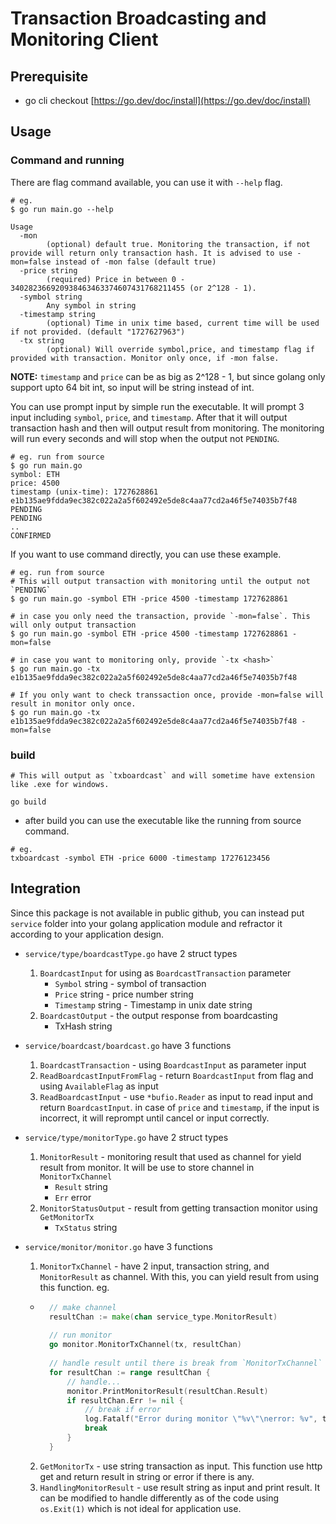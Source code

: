 # Transaction Broadcasting and Monitoring Client

## Prerequisite
* go cli checkout [https://go.dev/doc/install](https://go.dev/doc/install)

## Usage
### Command and running
There are flag command available, you can use it with `--help` flag.
```
# eg.
$ go run main.go --help

Usage 
  -mon
        (optional) default true. Monitoring the transaction, if not provide will return only transaction hash. It is advised to use -mon=false instead of -mon false (default true)
  -price string
        (required) Price in between 0 - 340282366920938463463374607431768211455 (or 2^128 - 1).
  -symbol string
        Any symbol in string
  -timestamp string
        (optional) Time in unix time based, current time will be used if not provided. (default "1727627963")
  -tx string
        (optional) Will override symbol,price, and timestamp flag if provided with transaction. Monitor only once, if -mon false.
```
**NOTE:** `timestamp` and `price` can be as big as 2^128 - 1, but since golang only support upto 64 bit int, so input will be string instead of int.

You can use prompt input by simple run the executable. It will prompt 3 input including `symbol`, `price`, and `timestamp`. After that it will output transaction hash and then will output result from monitoring. The monitoring will run every seconds and will stop when the output not `PENDING`.
```
# eg. run from source
$ go run main.go
symbol: ETH
price: 4500
timestamp (unix-time): 1727628861
e1b135ae9fdda9ec382c022a2a5f602492e5de8c4aa77cd2a46f5e74035b7f48
PENDING
PENDING
..
CONFIRMED
```

If you want to use command directly, you can use these example.
```
# eg. run from source
# This will output transaction with monitoring until the output not `PENDING`
$ go run main.go -symbol ETH -price 4500 -timestamp 1727628861

# in case you only need the transaction, provide `-mon=false`. This will only output transaction
$ go run main.go -symbol ETH -price 4500 -timestamp 1727628861 -mon=false

# in case you want to monitoring only, provide `-tx <hash>`
$ go run main.go -tx e1b135ae9fdda9ec382c022a2a5f602492e5de8c4aa77cd2a46f5e74035b7f48

# If you only want to check transsaction once, provide -mon=false will result in monitor only once.
$ go run main.go -tx e1b135ae9fdda9ec382c022a2a5f602492e5de8c4aa77cd2a46f5e74035b7f48 -mon=false
```

### build
```
# This will output as `txboardcast` and will sometime have extension like .exe for windows. 

go build 
```
* after build you can use the executable like the running from source command.
```
# eg.
txboardcast -symbol ETH -price 6000 -timestamp 17276123456
```

## Integration
Since this package is not available in public github, you can instead put `service` folder into your golang application module and refractor it according to your application design.<br> 
* `service/type/boardcastType.go` have 2 struct types
    1. `BoardcastInput` for using as `BoardcastTransaction` parameter
        * `Symbol` string - symbol of transaction
        * `Price` string - price number string
        * `Timestamp` string - Timestamp in unix date string
    2. `BoardcastOutput` - the output response from boardcasting
        * TxHash string 

* `service/boardcast/boardcast.go` have 3 functions
    1. `BoardcastTransaction` - using `BoardcastInput` as parameter input
    2. `ReadBoardcastInputFromFlag` - return `BoardcastInput` from flag and using `AvailableFlag` as input
    3. `ReadBoardcastInput` - use `*bufio.Reader` as input to read input and return `BoardcastInput`. in case of `price` and `timestamp`, if the input is incorrect, it will reprompt until cancel or input correctly.

* `service/type/monitorType.go` have 2 struct types
    1. `MonitorResult` - monitoring result that used as channel for yield result from monitor. It will be use to store channel in `MonitorTxChannel`
        * `Result` string
        * `Err` error
    2. `MonitorStatusOutput` - result from getting transaction monitor using `GetMonitorTx`
        * `TxStatus` string

* `service/monitor/monitor.go` have 3 functions
    1. `MonitorTxChannel` - have 2 input, transaction string, and `MonitorResult` as channel. With this, you can yield result from using this function. eg.
    * ```go
        // make channel
        resultChan := make(chan service_type.MonitorResult)
		
        // run monitor
        go monitor.MonitorTxChannel(tx, resultChan)
		
        // handle result until there is break from `MonitorTxChannel` result in no more yield output.
        for resultChan := range resultChan {
            // handle...
			monitor.PrintMonitorResult(resultChan.Result)
			if resultChan.Err != nil {
                // break if error
				log.Fatalf("Error during monitor \"%v\"\nerror: %v", tx, resultChan.Err)
				break
			}
		}
       ```
    2. `GetMonitorTx` - use string transaction as input. This function use http get and return result in string or error if there is any. 
    3. `HandlingMonitorResult` - use result string as input and print result. It can be modified to handle differently as of the code using `os.Exit(1)` which is not ideal for application use.
